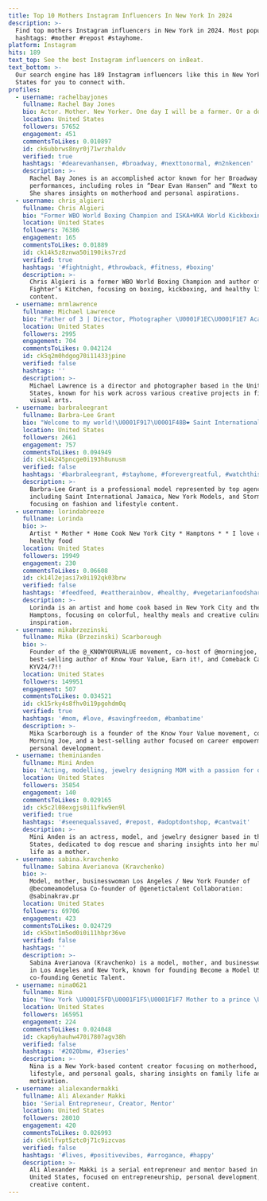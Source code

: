 ```yaml
---
title: Top 10 Mothers Instagram Influencers In New York In 2024
description: >-
  Find top mothers Instagram influencers in New York in 2024. Most popular
  hashtags: #mother #repost #stayhome.
platform: Instagram
hits: 189
text_top: See the best Instagram influencers on inBeat.
text_bottom: >-
  Our search engine has 189 Instagram influencers like this in New York, United
  States for you to connect with.
profiles:
  - username: rachelbayjones
    fullname: Rachel Bay Jones
    bio: Actor. Mother. New Yorker. One day I will be a farmer. Or a dolphin.
    location: United States
    followers: 57652
    engagement: 451
    commentsToLikes: 0.010897
    id: ck6ubbrws8nyr0j71wrzhaldv
    verified: true
    hashtags: '#dearevanhansen, #broadway, #nexttonormal, #n2nkencen'
    description: >-
      Rachel Bay Jones is an accomplished actor known for her Broadway
      performances, including roles in “Dear Evan Hansen” and “Next to Normal.”
      She shares insights on motherhood and personal aspirations.
  - username: chris_algieri
    fullname: Chris Algieri
    bio: "Former WBO World Boxing Champion and ISKA+WKA World Kickboxing Champion Author of The Fighter’s Kitchen #ChampionLifestyle Purchase my Book\U0001F447\U0001F3FC"
    location: United States
    followers: 76386
    engagement: 165
    commentsToLikes: 0.01889
    id: ck14k5z8znwa50i190iks7rzd
    verified: true
    hashtags: '#fightnight, #throwback, #fitness, #boxing'
    description: >-
      Chris Algieri is a former WBO World Boxing Champion and author of The
      Fighter’s Kitchen, focusing on boxing, kickboxing, and healthy lifestyle
      content.
  - username: mrmlawrence
    fullname: Michael Lawrence
    bio: "Father of 3 | Director, Photographer \U0001F1EC\U0001F1E7 Academy \U0001F1EB\U0001F1F7 Wanda \U0001F1E9\U0001F1EA Anorak \U0001F1F3\U0001F1F1 Halal \U0001F1F8\U0001F1EA Diktator \U0001F1EE\U0001F1F9 Cattleya \U0001F1E8\U0001F1FF\U0001F1E8\U0001F1F3\U0001F1EF\U0001F1F5 Stink \U0001F1F2\U0001F1FD\U0001F1E6\U0001F1F7\U0001F1E7\U0001F1F7 Rebolucion \U0001F1E6\U0001F1FA Filmgraphics"
    location: United States
    followers: 2995
    engagement: 704
    commentsToLikes: 0.042124
    id: ck5q2m0hdgog70i11433jpine
    verified: false
    hashtags: ''
    description: >-
      Michael Lawrence is a director and photographer based in the United
      States, known for his work across various creative projects in film and
      visual arts.
  - username: barbraleegrant
    fullname: Barbra-Lee Grant
    bio: "Welcome to my world!\U0001F917\U0001F48B❤ Saint International Jamaica Ltd (mother agency) \U0001F1EF\U0001F1F2 New York Models \U0001F1FA\U0001F1F8 Storm Models \U0001F1EC\U0001F1E7 MP Paris \U0001F1EB\U0001F1F7 Why Not Models \U0001F1EE"
    location: United States
    followers: 2661
    engagement: 757
    commentsToLikes: 0.094949
    id: ck14k245pncge0i193h8unusm
    verified: false
    hashtags: '#barbraleegrant, #stayhome, #forevergreatful, #watchthisface'
    description: >-
      Barbra-Lee Grant is a professional model represented by top agencies
      including Saint International Jamaica, New York Models, and Storm Models,
      focusing on fashion and lifestyle content.
  - username: lorindabreeze
    fullname: Lorinda
    bio: >-
      Artist * Mother * Home Cook New York City * Hamptons * * I love colorful
      healthy food
    location: United States
    followers: 19949
    engagement: 230
    commentsToLikes: 0.06608
    id: ck14l2ejasi7x0i192qk03brw
    verified: false
    hashtags: '#feedfeed, #eattherainbow, #healthy, #vegetarianfoodshare'
    description: >-
      Lorinda is an artist and home cook based in New York City and the
      Hamptons, focusing on colorful, healthy meals and creative culinary
      inspiration.
  - username: mikabrzezinski
    fullname: Mika (Brzezinski) Scarborough
    bio: >-
      Founder of the @_KNOWYOURVALUE movement, co-host of @morningjoe, and
      best-selling author of Know Your Value, Earn it!, and Comeback Careers.
      KYV24/7!!
    location: United States
    followers: 149951
    engagement: 507
    commentsToLikes: 0.034521
    id: ck15rky4s8fhv0i19pgohdm0q
    verified: true
    hashtags: '#mom, #love, #savingfreedom, #bambatime'
    description: >-
      Mika Scarborough is a founder of the Know Your Value movement, co-host of
      Morning Joe, and a best-selling author focused on career empowerment and
      personal development.
  - username: theminianden
    fullname: Mini Anden
    bio: 'Acting, modelling, jewelry designing MOM with a passion for dog rescue'
    location: United States
    followers: 35854
    engagement: 140
    commentsToLikes: 0.029165
    id: ck5c2l08exgjs0i11fkw9en9l
    verified: true
    hashtags: '#seenequalssaved, #repost, #adoptdontshop, #cantwait'
    description: >-
      Mini Anden is an actress, model, and jewelry designer based in the United
      States, dedicated to dog rescue and sharing insights into her multifaceted
      life as a mother.
  - username: sabina.kravchenko
    fullname: Sabina Averianova (Kravchenko)
    bio: >-
      Model, mother, businesswoman Los Angeles / New York Founder of
      @becomeamodelusa Co-founder of @genetictalent Collaboration:
      @sabinakrav.pr
    location: United States
    followers: 69706
    engagement: 423
    commentsToLikes: 0.024729
    id: ck5bxt1m5od0i0i11hbpr36ve
    verified: false
    hashtags: ''
    description: >-
      Sabina Averianova (Kravchenko) is a model, mother, and businesswoman based
      in Los Angeles and New York, known for founding Become a Model USA and
      co-founding Genetic Talent.
  - username: nina0621
    fullname: Nina
    bio: "New York \U0001F5FD\U0001F1F5\U0001F1F7 Mother to a prince \U0001F934\U0001F3FB I’m goal getter \U0001F485\U0001F3FC"
    location: United States
    followers: 165951
    engagement: 224
    commentsToLikes: 0.024048
    id: ckap6yhauhw470i7807agv38h
    verified: false
    hashtags: '#2020bmw, #3series'
    description: >-
      Nina is a New York-based content creator focusing on motherhood,
      lifestyle, and personal goals, sharing insights on family life and
      motivation.
  - username: alialexandermakki
    fullname: Ali Alexander Makki
    bio: 'Serial Entrepreneur, Creator, Mentor'
    location: United States
    followers: 28010
    engagement: 420
    commentsToLikes: 0.026993
    id: ck6tlfvpt5ztc0j71c9izcvas
    verified: false
    hashtags: '#lives, #positivevibes, #arrogance, #happy'
    description: >-
      Ali Alexander Makki is a serial entrepreneur and mentor based in the
      United States, focused on entrepreneurship, personal development, and
      creative content.
---
```


